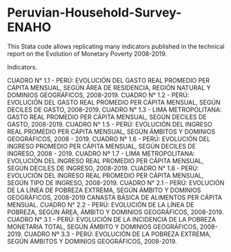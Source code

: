 # Peruvian-Household-Survey-ENAHO
This Stata code allows replicating many indicators published in the technical report on the Evolution of Monetary Poverty 2008-2019.

Indicators.

CUADRO N° 1.1 - PERÚ: EVOLUCIÓN DEL GASTO REAL PROMEDIO PER CÁPITA MENSUAL, SEGÚN ÁREA DE RESIDENCIA, REGIÓN NATURAL Y DOMINIOS GEOGRÁFICOS, 2008-2019.
CUADRO N° 1.2 - PERÚ: EVOLUCIÓN DEL GASTO REAL PROMEDIO PER CÁPITA MENSUAL, SEGÚN DECILES DE GASTO, 2008-2019.
CUADRO N° 1.3 - LIMA METROPOLITANA: GASTO REAL PROMEDIO PER CÁPITA MENSUAL, SEGÚN DECILES DE GASTO, 2008-2019.
CUADRO N° 1.5 - PERÚ: EVOLUCIÓN DEL INGRESO REAL PROMEDIO PER CÁPITA MENSUAL, SEGÚN ÁMBITOS Y DOMINIOS GEOGRÁFICOS, 2008 - 2019. 
CUADRO N° 1.6 - PERÚ: EVOLUCIÓN DEL INGRESO PROMEDIO PER CÁPITA MENSUAL, SEGÚN DECILES DE INGRESO, 2008 - 2019.
CUADRO Nº 1.7 - LIMA METROPOLITANA: EVOLUCIÓN DEL INGRESO REAL PROMEDIO PER CÁPITA MENSUAL, SEGÚN DECILES DE INGRESO, 2008-2019.
CUADRO N° 1.8 - PERÚ: EVOLUCIÓN DEL INGRESO REAL PROMEDIO PER CÁPITA MENSUAL, SEGÚN TIPO DE INGRESO, 2008-2019.
CUADRO N° 2.1 - PERÚ: EVOLUCIÓN DE LA LÍNEA DE POBREZA EXTREMA, SEGÚN ÁMBITO Y DOMINIOS GEOGRÁFICOS, 2008-2019 CANASTA BÁSICA DE ALIMENTOS PER CÁPITA MENSUAL.
CUADRO N° 2.2 - PERÚ: EVOLUCIÓN DE LA LÍNEA DE POBREZA, SEGÚN ÁREA, ÁMBITO Y DOMINIOS GEOGRÁFICOS, 2008-2019.
CUADRO N° 3.1 - PERÚ: EVOLUCIÓN DE LA INCIDENCIA DE LA POBREZA MONETARIA TOTAL, SEGÚN ÁMBITO Y DOMINIOS GEOGRÁFICOS, 2008-2019.
CUADRO Nº 3.3 - PERÚ: EVOLUCIÓN DE LA POBREZA EXTREMA, SEGÚN ÁMBITOS Y DOMINIOS GEOGRÁFICOS, 2008-2019.
